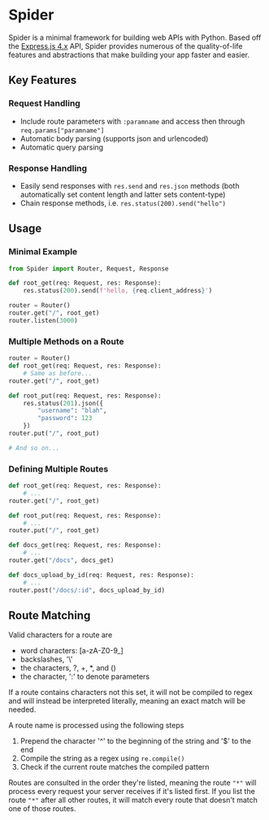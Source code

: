 # Spider

Spider is a minimal framework for building web APIs with Python.
Based off the
[Express.js 4.x](https://expressjs.com/en/4x/api.html#res.download) API, Spider
provides numerous of the quality-of-life features and abstractions that make
building your app faster and easier.

## Key Features

### Request Handling

- Include route parameters with `:paramname` and access then through
  `req.params["paramname"]`
- Automatic body parsing (supports json and urlencoded)
- Automatic query parsing

### Response Handling

- Easily send responses with `res.send` and `res.json` methods (both
  automatically set content length and latter sets content-type)
- Chain response methods, i.e. `res.status(200).send("hello")`

## Usage

### Minimal Example

```Python
from Spider import Router, Request, Response

def root_get(req: Request, res: Response):
    res.status(200).send(f'hello, {req.client_address}')

router = Router()
router.get("/", root_get)
router.listen(3000)
```

### Multiple Methods on a Route

```Python
router = Router()
def root_get(req: Request, res: Response):
    # Same as before...
router.get("/", root_get)

def root_put(req: Request, res: Response):
    res.status(201).json({
        "username": "blah",
        "password": 123
    })
router.put("/", root_put)

# And so on...
```

### Defining Multiple Routes

```Python
def root_get(req: Request, res: Response):
    # ...
router.get("/", root_get)

def root_put(req: Request, res: Response):
    # ...
router.put("/", root_get)

def docs_get(req: Request, res: Response):
    # ...
router.get("/docs", docs_get)

def docs_upload_by_id(req: Request, res: Response):
    # ...
router.post("/docs/:id", docs_upload_by_id)
```

## Route Matching

Valid characters for a route are

- word characters: \[a-zA-Z0-9_\]
- backslashes, '\\'
- the characters, ?, +, *, and ()
- the character, ':' to denote parameters

If a route contains characters not this set, it will not be compiled to regex
and will instead be interpreted literally, meaning an exact match will be
needed.

A route name is processed using the following steps

1. Prepend the character '^' to the beginning of the string and '$' to the end
2. Compile the string as a regex using `re.compile()`
3. Check if the current route matches the compiled pattern

Routes are consulted in the order they're listed, meaning the route `"*"` will
process every request your server receives if it's listed first. If you list
the route `"*"` after all other routes, it will match every route that doesn't
match one of those routes.
